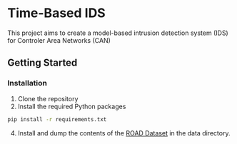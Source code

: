 # Time-Based IDS

This project aims to create a model-based intrusion detection system (IDS) for Controler Area Networks (CAN)

## Getting Started

### Installation

1. Clone the repository
2. Install the required Python packages
```bash
pip install -r requirements.txt
```
4. Install and dump the contents of the [ROAD Dataset](https://road.nyc3.digitaloceanspaces.com/road.zip) in the data directory.
